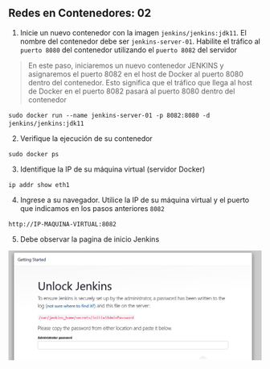 ## Redes en Contenedores: 02

1. Inicie un nuevo contenedor con la imagen `jenkins/jenkins:jdk11`. El nombre del contenedor debe ser `jenkins-server-01`. Habilite el tráfico al `puerto 8080` del contenedor utilizando el `puerto 8082` del servidor
> En este paso, iniciaremos un nuevo contenedor JENKINS y asignaremos el puerto 8082 en el host de Docker al puerto 8080 dentro del contenedor. Esto significa que el tráfico que llega al host de Docker en el puerto 8082 pasará al puerto 8080 dentro del contenedor
```
sudo docker run --name jenkins-server-01 -p 8082:8080 -d jenkins/jenkins:jdk11
```

2. Verifique la ejecución de su contenedor
```
sudo docker ps
``` 

3. Identifique la IP de su máquina virtual (servidor Docker)
```
ip addr show eth1
```

4. Ingrese a su navegador. Utilice la IP de su máquina virtual y el puerto que indicamos en los pasos anteriores `8082`

```
http://IP-MAQUINA-VIRTUAL:8082
```

5. Debe observar la pagina de inicio Jenkins

![rc-1](img/redes-containers-01.png)